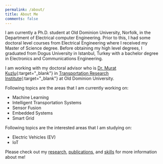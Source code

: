 ```yaml
---
permalink: /about/
title: About Me
comments: false
---
```


I am currently a Ph.D. student at Old Dominion University, Norfolk, in the Department of Electrical computer Engineering. Prior to this, I had some doctoral level courses from Electrical Engineering where I received my Master of Science degree.  Before obtaining my high level degrees, I graduated from Dogus University in Istanbul, Turkey with a bachelor degree in Electronics and Communications Engineering.

I am working with my doctoral advisor who is [Dr. Murat Kuzlu](https://www.odu.edu/directory/people/m/mkuzlu){:target="_blank"} in [Transportation Research Institute](http://www.tri-odu.org){:target="_blank"} at Old Dominion University.

Following topics are the areas that I am currently working on:

   * Machine Learning 
   * Intelligent Transportation Systems
   * Sensor Fusion
   * Embedded Systems
   * Smart Grid

Following topics are the interested areas that I am studying on:

   * Electric Vehicles (EV)
   * IoT

Please check out my [research](http://salihsarp.com/research/), [publications](http://salihsarp.com/publications/), and [skills](http://salihsarp.com/mytoolset/) for more information about me!
